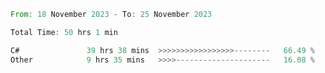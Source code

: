 <!--<div align=center><img src="https://leetcard.jacoblin.cool/CalvinWan0101"></div>-->

<!--START_SECTION:waka-->

```rust
From: 18 November 2023 - To: 25 November 2023

Total Time: 50 hrs 1 min

C#               39 hrs 38 mins  >>>>>>>>>>>>>>>>>--------   66.49 %
Other            9 hrs 35 mins   >>>>---------------------   16.08 %
```

<!--END_SECTION:waka-->
